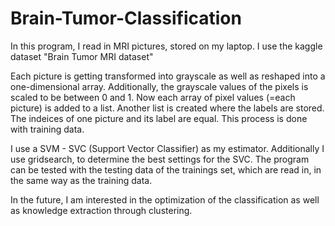 # Brain-Tumor-Classification

In this program, I read in MRI pictures, stored on my laptop.
I use the kaggle dataset "Brain Tumor MRI dataset"


Each picture is getting transformed into grayscale as well as reshaped into a one-dimensional array.
Additionally, the grayscale values of the pixels is scaled to be between 0 and 1.
Now each array of pixel values (=each picture) is added to a list. Another list is created where the labels are stored.
The indeices of one picture and its label are equal.
This process is done with training data. 

I use a SVM - SVC (Support Vector Classifier) as my estimator. 
Additionally I use gridsearch, to determine the best settings for the SVC.
The program can be tested with the testing data of the trainings set, which are read in, in the same way as the training data.

In the future, I am interested in the optimization of the classification as well as knowledge extraction through clustering.
